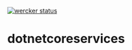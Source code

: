 [![wercker status](https://app.wercker.com/status/64c14dc612f87beff82737308318e012/s/master "wercker status")](https://app.wercker.com/project/byKey/64c14dc612f87beff82737308318e012)

# dotnetcoreservices
